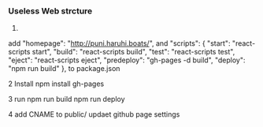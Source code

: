 ### Useless Web strcture

1.
add 
"homepage": "http://puni.haruhi.boats/",
and
"scripts": {
"start": "react-scripts start",
"build": "react-scripts build",
"test": "react-scripts test",
"eject": "react-scripts eject",
"predeploy": "gh-pages -d build",
"deploy": "npm run build"
},
to package.json

2
Install
npm install gh-pages

3
run 
npm run build
npm run deploy

4
add CNAME to public/
updaet github page settings


